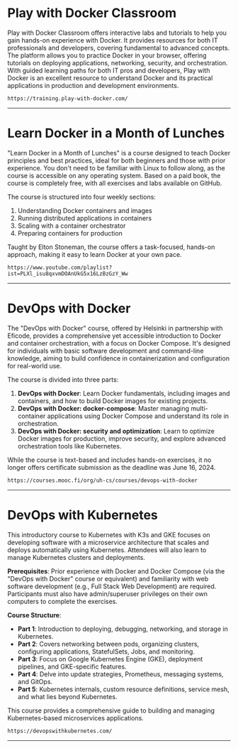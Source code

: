# Play with Docker Classroom

Play with Docker Classroom offers interactive labs and tutorials to help you gain hands-on experience with Docker. It provides resources for both IT professionals and developers, covering fundamental to advanced concepts. The platform allows you to practice Docker in your browser, offering tutorials on deploying applications, networking, security, and orchestration. With guided learning paths for both IT pros and developers, Play with Docker is an excellent resource to understand Docker and its practical applications in production and development environments.

```
https://training.play-with-docker.com/
```

---

# Learn Docker in a Month of Lunches

"Learn Docker in a Month of Lunches" is a course designed to teach Docker principles and best practices, ideal for both beginners and those with prior experience. You don't need to be familiar with Linux to follow along, as the course is accessible on any operating system. Based on a paid book, the course is completely free, with all exercises and labs available on GitHub.

The course is structured into four weekly sections:

1. Understanding Docker containers and images
2. Running distributed applications in containers
3. Scaling with a container orchestrator
4. Preparing containers for production

Taught by Elton Stoneman, the course offers a task-focused, hands-on approach, making it easy to learn Docker at your own pace.


```
https://www.youtube.com/playlist?ist=PLXl_isu8qxvmDOAnUkG5x16LzBzGzY_Ww
```

---

# DevOps with Docker

The "DevOps with Docker" course, offered by Helsinki in partnership with Eficode, provides a comprehensive yet accessible introduction to Docker and container orchestration, with a focus on Docker Compose. It's designed for individuals with basic software development and command-line knowledge, aiming to build confidence in containerization and configuration for real-world use.

The course is divided into three parts:

1. **DevOps with Docker**: Learn Docker fundamentals, including images and containers, and how to build Docker images for existing projects.
2. **DevOps with Docker: docker-compose**: Master managing multi-container applications using Docker Compose and understand its role in orchestration.
3. **DevOps with Docker: security and optimization**: Learn to optimize Docker images for production, improve security, and explore advanced orchestration tools like Kubernetes.

While the course is text-based and includes hands-on exercises, it no longer offers certificate submission as the deadline was June 16, 2024.

```
https://courses.mooc.fi/org/uh-cs/courses/devops-with-docker
```

---

# DevOps with Kubernetes

This introductory course to Kubernetes with K3s and GKE focuses on developing software with a microservice architecture that scales and deploys automatically using Kubernetes. Attendees will also learn to manage Kubernetes clusters and deployments.

**Prerequisites**: Prior experience with Docker and Docker Compose (via the "DevOps with Docker" course or equivalent) and familiarity with web software development (e.g., Full Stack Web Development) are required. Participants must also have admin/superuser privileges on their own computers to complete the exercises.

**Course Structure**:
- **Part 1**: Introduction to deploying, debugging, networking, and storage in Kubernetes.
- **Part 2**: Covers networking between pods, organizing clusters, configuring applications, StatefulSets, Jobs, and monitoring.
- **Part 3**: Focus on Google Kubernetes Engine (GKE), deployment pipelines, and GKE-specific features.
- **Part 4**: Delve into update strategies, Prometheus, messaging systems, and GitOps.
- **Part 5**: Kubernetes internals, custom resource definitions, service mesh, and what lies beyond Kubernetes.

This course provides a comprehensive guide to building and managing Kubernetes-based microservices applications.

```
https://devopswithkubernetes.com/
```

---
